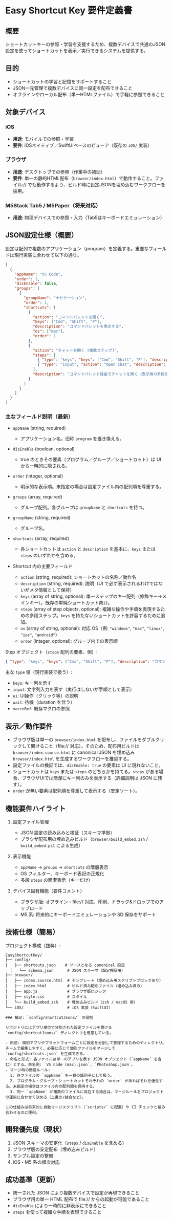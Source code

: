 # Easy Shortcut Key 要件定義書

## 概要
ショートカットキーの参照・学習を支援するため、複数デバイスで共通のJSON設定を使ってショートカットを表示／実行できるシステムを提供する。

## 目的
- ショートカットの学習と記憶をサポートすること
- JSON一元管理で複数デバイスに同一設定を配布できること
- オフラインやローカル配布（単一HTMLファイル）で手軽に参照できること

## 対象デバイス

### iOS
- **用途**: モバイルでの参照・学習
- **要件**: iOSネイティブ／SwiftUIベースのビューア（既存の `iOS/` 実装）

### ブラウザ
- **用途**: デスクトップでの参照（作業中の補助）
- **要件**: 単一の静的HTML配布（`browser/index.html`）で動作すること。ファイル:// でも動作するよう、ビルド時に設定JSONを埋め込むワークフローを採用。

### M5Stack Tab5 / M5Paper（将来対応）
- **用途**: 物理デバイスでの参照・入力（Tab5はキーボードエミュレーション）

## JSON設定仕様（概要）
設定は配列で複数のアプリケーション（program）を定義する。重要なフィールドは現行実装に合わせて以下の通り。

```json
[
  {
    "appName": "VS Code",
    "order": 1,
    "disEnable": false,
    "groups": [
      {
        "groupName": "ナビゲーション",
        "order": 1,
        "shortcuts": [
          {
            "action": "コマンドパレットを開く",
            "keys": ["Cmd", "Shift", "P"],
            "description": "コマンドパレットを表示する",
            "os": ["mac"],
            "order": 1
          },
          {
            "action": "チャットを開く (複数ステップ)",
            "steps": [
              { "type": "keys", "keys": ["Cmd", "Shift", "P"], "description": "コマンドパレットを開く" },
              { "type": "input", "action": "Open Chat", "description": "'Open Chat' と入力して実行" }
            ],
            "description": "コマンドパレット経由でチャットを開く（表示用の多段手順）"
          }
        ]
      }
    ]
  }
]
```

### 主なフィールド説明（最新）

- `appName` (string, required)
  - アプリケーション名。旧称 `program` を置き換える。

- `disEnable` (boolean, optional)
  - true のときその要素（プログラム／グループ／ショートカット）は UI から一時的に隠される。

- `order` (integer, optional)
  - 明示的な表示順。未指定の場合は設定ファイル内の配列順を尊重する。

- `groups` (array, required)
  - グループ配列。各グループは `groupName` と `shortcuts` を持つ。

- `groupName` (string, required)
  - グループ名。

- `shortcuts` (array, required)
  - 各ショートカットは `action` と `description` を基本に、`keys` または `steps` のいずれかを含める。

- Shortcut 内の主要フィールド
  - `action` (string, required): ショートカットの名称／動作名
  - `description` (string, required): 説明（UI で必ず表示されるわけではないがメタ情報として保持）
  - `keys` (array of string, optional): 単一ステップのキー配列（修飾キー→メインキー）。既存の単純ショートカット向け。
  - `steps` (array of step objects, optional): 複雑な操作や手順を表現するための多段ステップ。`keys` を持たないショートカットを許容するために追加。
  - `os` (array of string, optional): 対応 OS（例: `"windows"`, `"mac"`, `"linux"`, `"ios"`, `"android"`）
  - `order` (integer, optional): グループ内での表示順

Step オブジェクト（`steps` 配列の要素、例）:

```json
{ "type": "keys", "keys": ["Cmd", "Shift", "P"], "description": "コマンドパレットを開く" }
```

主な `type` 値（現行実装で扱う）:
- `keys`: キー列を示す
- `input`: 文字列入力を表す（実行はしないが手順として表示）
- `ui`: UI操作（クリック等）の説明
- `wait`: 待機（duration を伴う）
- `macroRef`: 既存マクロの参照

## 表示／動作要件

- ブラウザ版は単一の `browser/index.html` を配布し、ファイルをダブルクリックして開けること（file:// 対応）。そのため、配布用ビルドは `browser/index.source.html` に canonical JSON を埋め込み `browser/index.html` を生成するワークフローを推奨する。
- 設定ファイルの検証では、`disEnable: true` の要素は UI に現れないこと。
- ショートカットは `keys` または `steps` のどちらかを持てる。`steps` がある場合、ブラウザUIでは簡潔にキー列のみを表示する（詳細説明は JSON に残す）。
- `order` が無い要素は配列順を尊重して表示する（安定ソート）。

## 機能要件ハイライト

1. 設定ファイル管理
   - JSON 設定の読み込みと検証（スキーマ準拠）
   - ブラウザ配布用の埋め込みビルド（`browser/build_embed.zsh` / `build_embed.ps1` による生成）

2. 表示機能
   - `appName` → `groups` → `shortcuts` の階層表示
   - OS フィルター、キーボード表記の正規化
   - 多段 `steps` の簡潔表示（キーだけ）

3. デバイス固有機能（要件コメント）
   - ブラウザ版: オフライン・file:// 対応、印刷、ドラッグ&ドロップでのアップロード
   - M5 系: 将来的にキーボードエミュレーションや SD 保存をサポート

## 技術仕様（簡易）

プロジェクト構成（抜粋）:

```
EasyShortcutKey/
├── config/
│   ├── shortcuts.json    # ソースとなる canonical 設定
  │   └── schema.json      # JSON スキーマ（設定検証用）
├── browser/
│   ├── index.source.html  # テンプレート（埋め込み用スクリプトブロックあり）
│   ├── index.html         # ビルド済み配布ファイル（埋め込み済み）
│   ├── app.js             # ブラウザ版ロジック
│   ├── style.css          # スタイル
│   └── build_embed.zsh    # 埋め込みビルド（zsh / macOS 用）
└── iOS/                   # iOS 実装（SwiftUI）

### 補足: `config/shortcutJsons/` の役割

リポジトリにはアプリ単位で分割された設定ファイルを置ける `config/shortcutJsons/` ディレクトリを用意している。

- 用途: 個別アプリやプラットフォームごとに設定を分割して管理するためのディレクトリ。チームで編集しやすく、必要に応じて個別ファイルをマージして `config/shortcuts.json` を生成できる。
- 命名と形式: 各ファイルは単一のアプリを表す JSON オブジェクト（`appName` を含む）とする。命名例: `VS Code (mac).json`, `Photoshop.json`。
- マージ時の簡易ルール:
  1. 各ファイルの `appName` を一意の識別子として扱う。
  2. プログラム・グループ・ショートカットそれぞれの `order` があればそれを優先する。未指定の場合はファイル内の配列順を保持する。
  3. 同一 `appName` が複数のファイルに存在する場合は、マージルールをプロジェクトの運用に合わせて決める（上書き/結合など）。

この仕組みは将来的に自動マージスクリプト（`scripts/` に配置）や CI チェックと組み合わせるのに便利。
```

## 開発優先度（現状）
1. JSON スキーマの安定化（`steps` / `disEnable` を含める）
2. ブラウザ版の安定配布（埋め込みビルド）
3. サンプル設定の整備
4. iOS・M5 系の順次対応

## 成功基準（更新）
- 統一された JSON により複数デバイスで設定が再現できること
- ブラウザ用の単一 HTML 配布で file:// からの起動が可能であること
- `disEnable` により一時的に非表示にできること
- `steps` を使って複雑な手順を表現できること
